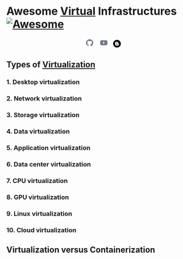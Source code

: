 # Awesome [Virtual](https://en.wikipedia.org/wiki/Virtualization) Infrastructures [![Awesome](https://awesome.re/badge.svg)](https://awesome.re) 

<p align="center">
    <a href="https://github.com/cybersecurity-dev/"><img height="25" src="https://github.com/cybersecurity-dev/cybersecurity-dev/blob/main/assets/github.svg" alt="GitHub"></a>
    &nbsp;
    <a href="https://www.youtube.com/@CyberThreatDefence"><img height="25" src="https://github.com/cybersecurity-dev/cybersecurity-dev/blob/main/assets/youtube.svg" alt="YouTube"></a>
    &nbsp;
    <a href="https://cyberthreatdefence.com/my_awesome_lists"><img height="20" src="https://github.com/cybersecurity-dev/cybersecurity-dev/blob/main/assets/blog.svg" alt="My Awesome Lists"></a>
</p>


## Types of [Virtualization](https://www.ibm.com/think/topics/virtualization)

### 1. Desktop virtualization

### 2. Network virtualization

### 3. Storage virtualization

### 4. Data virtualization

### 5. Application virtualization

### 6. Data center virtualization

### 7. CPU virtualization

### 8. GPU virtualization

### 9. Linux virtualization

### 10. Cloud virtualization

## Virtualization versus Containerization
